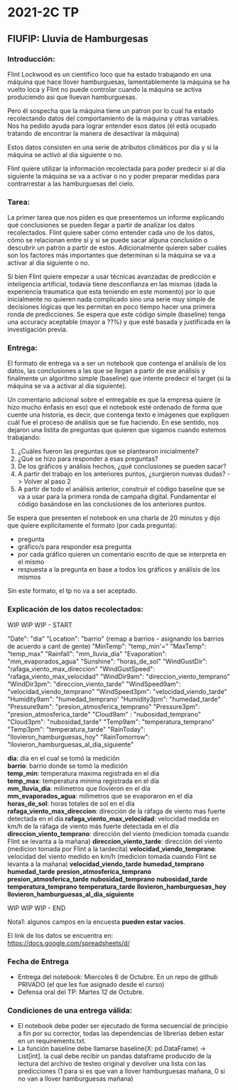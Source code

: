 # 2021-2C TP
## FIUFIP: Lluvia de Hamburgesas

### Introducción:
Flint Lockwood es un científico loco que ha estado trabajando en una máquina que hace llover hamburguesas, 
lamentablemente la máquina se ha vuelto loca y Flint no puede controlar cuando la máquina se activa
produciendo asi que lluevan hamburguesas.

Pero él sospecha que la máquina tiene un patron por lo cual ha estado recolectando datos del comportamiento
de la máquina y otras variables. Nos ha pedido ayuda para lograr entender esos datos (él está ocupado 
tratando de encontrar la manera de desactivar la máquina)

Estos datos consisten en una serie de atributos climáticos por dia y si la máquina se activó al dia siguiente o no.

Flint quiere utilizar la información recolectada para poder predecir si al dia siguiente la máquina se va a activar o no
y poder preparar medidas para contrarrestar a las hamburguesas del cielo.

### Tarea:

La primer tarea que nos piden es que presentemos un informe explicando qué conclusiones se pueden
llegar a partir de analizar los datos recolectados. Flint quiere saber cómo entender cada
uno de los datos, cómo se relacionan entre sí y si se puede sacar alguna conclusión o descubrir
un patrón a partir de estos. Adicionalmente quieren saber cuáles son los factores más importantes
que determinan si la máquina se va a activar al dia siguiente o no.


Si bien Flint quiere empezar a usar técnicas avanzadas de predicción e inteligencia artificial,
todavía tiene desconfianza en las mismas (dada la experiencia traumatica que esta teniendo en este momento) 
por lo que inicialmente no quieren nada complicado sino una serie muy simple
de decisiones lógicas que les permitan en poco tiempo hacer una primera ronda de predicciones. Se
espera que este código simple (baseline) tenga una accuracy aceptable (mayor a ??%) y que esté basada y justificada
en la investigación previa.


### Entrega:
El formato de entrega va a ser un notebook que contenga el análisis de los datos, las conclusiones a
las que se llegan a partir de ese análisis y finalmente un algoritmo simple (baseline) que intente
predecir el target (si la máquina se va a activar al dia siguiente).


Un comentario adicional sobre el entregable es que la empresa quiere (e hizo mucho énfasis en eso)
que el notebook esté ordenado de forma que cuente una historia, es decir, que contenga texto e imágenes que
expliquen cuál fue el proceso de análisis que se fue haciendo. En ese sentido, nos dejaron una listita
de preguntas que quieren que sigamos cuando estemos trabajando:
1. ¿Cuáles fueron las preguntas que se plantearon inicialmente?
2. ¿Qué se hizo para responder a esas preguntas?
3. De los gráficos y análisis hechos, ¿qué conclusiones se pueden sacar?
4. A partir del trabajo en los anteriores puntos, ¿surgieron nuevas dudas? -> Volver al paso 2
5. A partir de todo el análisis anterior, construir el código baseline que se va a usar para la
primera ronda de campaña digital. Fundamentar el código basándose en las conclusiones de los
anteriores puntos.
   
Se espera que presenten el notebook en una charla de 20 minutos y dijo que quiere explícitamente el formato
(por cada pregunta):
- pregunta
- gráfico/s para responder esa pregunta
- por cada gráfico quieren un comentario escrito de que se interpreta en el mismo
- respuesta a la pregunta en base a todos los gráficos y análisis de los mismos  

Sin este formato, el tp no va a ser aceptado.

### Explicación de los datos recolectados:

WIP WIP WIP - START

"Date": "dia"
"Location": "barrio" (remap a barrios - asignando los barrios de acuerdo a cant de gente)
"MinTemp": "temp_min'="
"MaxTemp": "temp_max"
"Rainfall": "mm_lluvia_dia"
"Evaporation": "mm_evaporados_agua"
"Sunshine": "horas_de_sol"
"WindGustDir": "rafaga_viento_max_direccion"
"WindGustSpeed": "rafaga_viento_max_velocidad"
"WindDir9am": "direccion_viento_temprano"
"WindDir3pm": "direccion_viento_tarde"
"WindSpeed9am": "velocidad_viendo_temprano"
"WindSpeed3pm": "velocidad_viendo_tarde"
"Humidity9am": "humedad_temprano'
"Humidity3pm": "humedad_tarde"
"Pressure9am": "presion_atmosferica_temprano"
"Pressure3pm": "presion_atmosferica_tarde"
"Cloud9am" : "nubosidad_temprano"
"Cloud3pm": "nubosidad_tarde"
"Temp9am": "temperatura_temprano"
"Temp3pm": "temperatura_tarde"
"RainToday": "llovieron_hamburguesas_hoy"
"RainTomorrow": "llovieron_hamburguesas_al_dia_siguiente"

**dia**: dia en el cual se tomó la medición  
**barrio**: barrio donde se tomó la medición  
**temp_min**: temperatura maxima registrada en el día  
**temp_max**: temperatura minima registrada en el día  
**mm_lluvia_dia**: milimetros que llovieron en el día  
**mm_evaporados_agua**: milimetros que se evaporaron en el día  
**horas_de_sol**: horas totales de sol en el día  
**rafaga_viento_max_direccion**: dirección de la ráfaga de viento mas fuerte detectada en el día
**rafaga_viento_max_velocidad**: velocidad medida en km/h de la ráfaga de viento más fuerte detectada en el día
**direccion_viento_temprano**: dirección del viento (medicion tomada cuando Flint se levanta a la mañana)
**direccion_viento_tarde**: dirección del viento (medicion tomada por Flint a la tardecita)
**velocidad_viendo_temprano**: velocidad del viento medido en km/h (medicion tomada cuando Flint se levanta a la mañana)
**velocidad_viendo_tarde**
**humedad_temprano**
**humedad_tarde**
**presion_atmosferica_temprano**
**presion_atmosferica_tarde**
**nubosidad_temprano**
**nubosidad_tarde**
**temperatura_temprano**
**temperatura_tarde**
**llovieron_hamburguesas_hoy**
**llovieron_hamburguesas_al_dia_siguiente**

WIP WIP WIP - END

Nota1: algunos campos en la encuesta **pueden estar vacíos**.  

El link de los datos se encuentra en: https://docs.google.com/spreadsheets/d/<TODO>


### Fecha de Entrega
- Entrega del notebook: Miercoles 6 de Octubre. En un repo de github PRIVADO (el que les fue asignado desde el curso)
- Defensa oral del TP: Martes 12 de Octubre.

### Condiciones de una entrega válida:
- El notebook debe poder ser ejecutado de forma secuencial de principio a fin por su corrector, todas las dependencias 
  de librerías deben estar en un requirements.txt.
- La función baseline debe llamarse baseline(X: pd.DataFrame) -> List[int].
la cual debe recibir un pandas dataframe producido de la lectura del archivo de testeo original y devolver una lista
  con las predicciones (1 para si es que van a llover hamburguesas mañana, 0 si no van a llover hamburguesas mañana)

